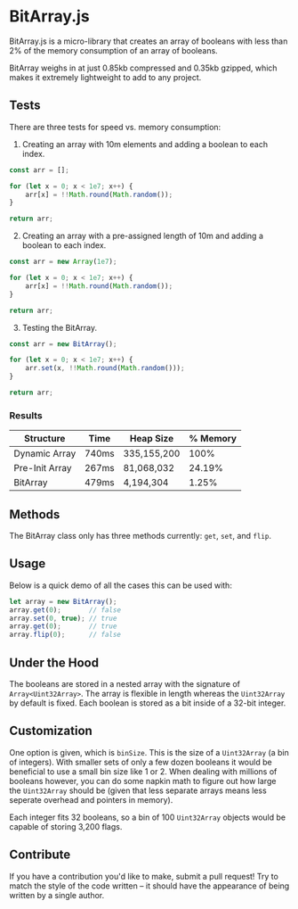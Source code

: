 # BitArray.js

BitArray.js is a micro-library that creates an array of booleans with less than 2% of the memory consumption of an array of booleans.

BitArray weighs in at just 0.85kb compressed and 0.35kb gzipped, which makes it extremely lightweight to add to any project.

## Tests

There are three tests for speed vs. memory consumption:

1. Creating an array with 10m elements and adding a boolean to each index.

```js
const arr = [];

for (let x = 0; x < 1e7; x++) {
    arr[x] = !!Math.round(Math.random());
}

return arr;
```

2. Creating an array with a pre-assigned length of 10m and adding a boolean to each index.

```js
const arr = new Array(1e7);

for (let x = 0; x < 1e7; x++) {
    arr[x] = !!Math.round(Math.random());
}

return arr;
```

3. Testing the BitArray.

```js
const arr = new BitArray();

for (let x = 0; x < 1e7; x++) {
    arr.set(x, !!Math.round(Math.random()));
}

return arr;
```

### Results

| Structure      | Time  | Heap Size   | % Memory |
| -------------- | ----- | ----------  | -------- |
| Dynamic Array  | 740ms | 335,155,200 | 100%     |
| Pre-Init Array | 267ms | 81,068,032  | 24.19%   |
| BitArray       | 479ms | 4,194,304   | 1.25%    |

## Methods

The BitArray class only has three methods currently: `get`, `set`, and `flip`.

## Usage

Below is a quick demo of all the cases this can be used with:

```js
let array = new BitArray();
array.get(0);       // false
array.set(0, true); // true
array.get(0);       // true
array.flip(0);      // false
```

## Under the Hood

The booleans are stored in a nested array with the signature of `Array<Uint32Array>`. The array is flexible in length whereas the `Uint32Array` by default is fixed. Each boolean is stored as a bit inside of a 32-bit integer.

## Customization

One option is given, which is `binSize`. This is the size of a `Uint32Array` (a bin of integers). With smaller sets of only a few dozen booleans it would be beneficial to use a small bin size like 1 or 2. When dealing with millions of booleans however, you can do some napkin math to figure out how large the `Uint32Array` should be (given that less separate arrays means less seperate overhead and pointers in memory).

Each integer fits 32 booleans, so a bin of 100 `Uint32Array` objects would be capable of storing 3,200 flags.

## Contribute

If you have a contribution you'd like to make, submit a pull request! Try to match the style of the code written – it should have the appearance of being written by a single author.

